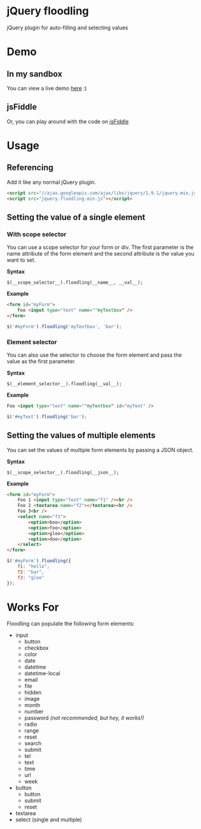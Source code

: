 jQuery floodling
=========

jQuery plugin for auto-filling and selecting values

# Demo

## In my sandbox
You can view a live demo <a href="http://hyubs.com/floodling/">here</a> :)

## jsFiddle
Or, you can play around with the code on <a href="http://jsfiddle.net/hyubs/chm5P/">jsFiddle</a>


# Usage

## Referencing
Add it like any normal jQuery plugin.

```html
<script src="//ajax.googleapis.com/ajax/libs/jquery/1.9.1/jquery.min.js"></script>
<script src="jquery.floodling.min.js"></script>
```
## Setting the value of a single element ##

### With scope selector ###
You can use a scope selector for your form or div. The first parameter is the name attribute of the form element and the second attribute is the value you want to set.

**Syntax**
```
$(__scope_selector__).floodling(__name__, __val__);
```

**Example**
```html
<form id="myForm">
	Foo <input type="text" name=""myTextbox" />
</form>
```

```javascript
$('#myForm').floodling('myTextbox', 'bar');
```

### Element selector ###
You can also use the selector to choose the form element and pass the value as the first parameter.

**Syntax**
```
$(__element_selector__).floodling(__val__);
```

**Example**
```html
Foo <input type="text" name=""myTextbox" id="myText" />
```

```javascript
$('#myText').floodling('bar');
```

## Setting the values of multiple elements ##

You can set the values of multiple form elements by passing a JSON object.

**Syntax**
```
$(__scope_selector__).floodling(__json__);
```

**Example**

```html
<form id="myForm">
	Foo 1 <input type="text" name="f1" /><br />
	Foo 2 <textarea name="f2"></textarea><br />
	Foo 3<br />
	<select name="f3">
		<option>boo</option>
		<option>foo</option>
		<option>gloo</option>
		<option>doo</option>
	</select>
</form>
```

```javascript
$('#myForm').floodling({
	f1: "hello",
	f2: "bar",
	f3: "gloo"
});
```


# Works For

Floodling can populate the following form elements:

*	input
	*	button
	*	checkbox
	*	color
	*	date 
	*	datetime 
	*	datetime-local 
	*	email 
	*	file
	*	hidden
	*	image
	*	month 
	*	number 
	*	password _(not recommended, but hey, it works!)_
	*	radio
	*	range 
	*	reset
	*	search
	*	submit
	*	tel
	*	text
	*	time 
	*	url
	*	week
*	button
	*	button
	*	submit
	*	reset
*	textarea
*	select (single and multiple)
